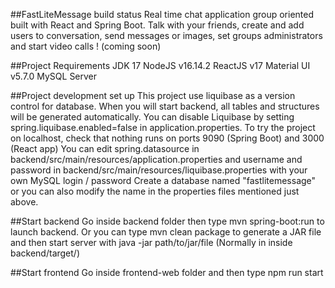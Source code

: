 ##FastLiteMessage build status
Real time chat application group oriented built with React and Spring Boot. Talk with your friends, create and add users to conversation, send messages or images, set groups administrators and start video calls ! (coming soon)

##Project Requirements
JDK 17
NodeJS v16.14.2
ReactJS v17
Material UI v5.7.0
MySQL Server

##Project development set up
This project use liquibase as a version control for database. When you will start backend, all tables and structures will be generated automatically.
You can disable Liquibase by setting spring.liquibase.enabled=false in application.properties.
To try the project on localhost, check that nothing runs on ports 9090 (Spring Boot) and 3000 (React app)
You can edit spring.datasource in backend/src/main/resources/application.properties and username and password in backend/src/main/resources/liquibase.properties with your own MySQL login / password
Create a database named "fastlitemessage" or you can also modify the name in the properties files mentioned just above.


##Start backend
Go inside backend folder then type mvn spring-boot:run to launch backend.
Or you can type mvn clean package to generate a JAR file and then start server with java -jar path/to/jar/file (Normally in inside backend/target/)

##Start frontend
Go inside frontend-web folder and then type npm run start
